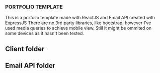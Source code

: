 ### PORTFOLIO TEMPLATE

This is a porfolio template made with ReactJS and Email API created with ExpressJS
There are no 3rd party libraries, like bootstrap, however I've used media queries to achieve mobile view. Still it might be ommited on some devices as it hasn't been tested. 

## Client folder


## Email API folder
